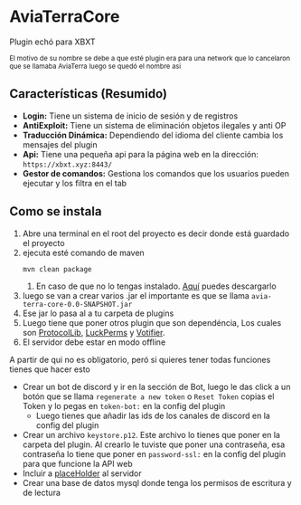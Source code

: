 # AviaTerraCore
<p>Plugin echó para XBXT</p>
<small>El motivo de su nombre se debe a que esté plugin era para una network que lo cancelaron que
se llamaba AviaTerra luego se quedó el nombre asi</small>

## Características (Resumido)
- **Login:** Tiene un sistema de inicio de sesión y de registros
- **AntiExploit:** Tiene un sistema de eliminación objetos ilegales y anti OP
- **Traducción Dinámica:** Dependiendo del idioma del cliente cambia los mensajes del plugin
- **Api:** Tiene una pequeña api para la página web en la dirección: `https://xbxt.xyz:8443/`
- **Gestor de comandos:** Gestiona los comandos que los usuarios pueden ejecutar y los filtra en el tab

## Como se instala
1. Abre una terminal en el root del proyecto es decir donde está guardado el proyecto
2. ejecuta esté comando de maven
    ```
    mvn clean package
    ```
   1. En caso de que no lo tengas instalado. [Aquí](https://maven.apache.org/download.cgi) puedes descargarlo
3. luego se van a crear varios .jar el importante es que se llama `avia-terra-core-0.0-SNAPSHOT.jar`
4. Ese jar lo pasa al a tu carpeta de plugins
5. Luego tiene que poner otros plugin que son dependéncia, Los cuales son
[ProtocolLib](https://www.spigotmc.org/resources/protocollib.1997/),
[LuckPerms](https://luckperms.net/) y [Votifier](https://www.spigotmc.org/resources/nuvotifier.13449/).
6. El servidor debe estar en modo offline

A partir de qui no es obligatorio, peró si quieres tener todas funciones tienes que hacer esto
- Crear un bot de discord y ir en la sección de Bot, luego le das click a un botón que se llama `regenerate a new token` o `Reset Token`
copias el Token y lo pegas en `token-bot:` en la config del plugin
  - Luego tienes que añadir las ids de los canales de discord en la config del plugin
- Crear un archivo `keystore.p12`. Este archivo lo tienes que poner en la carpeta del plugin. Al crearlo le tuviste que
poner una contraseña, esa contraseña lo tiene que poner en `password-ssl:` en la config del plugin para que funcione la API web
- Incluir a [placeHolder](https://www.spigotmc.org/resources/placeholderapi.6245/) al servidor
- Crear una base de datos mysql donde tenga los permisos de escritura y de lectura
